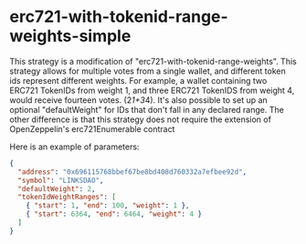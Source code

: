 # erc721-with-tokenid-range-weights-simple

This strategy is a modification of "erc721-with-tokenid-range-weights". This strategy allows for multiple votes from a single wallet, and different token ids represent different weights. For example, a wallet containing two ERC721 TokenIDs from weight 1, and three ERC721 TokenIDS from weight 4, would receive fourteen votes. (2*1+3*4). It's also possible to set up an optional "defaultWeight" for IDs that don't fall in any declared range. The other difference is that this strategy does not require the extension of OpenZeppelin's erc721Enumerable contract

Here is an example of parameters:

```json
{
  "address": "0x696115768bbef67be8bd408d760332a7efbee92d",
  "symbol": "LINKSDAO",
  "defaultWeight": 2,
  "tokenIdWeightRanges": [
    { "start": 1, "end": 100, "weight": 1 },
    { "start": 6364, "end": 6464, "weight": 4 }
  ]
}
```
